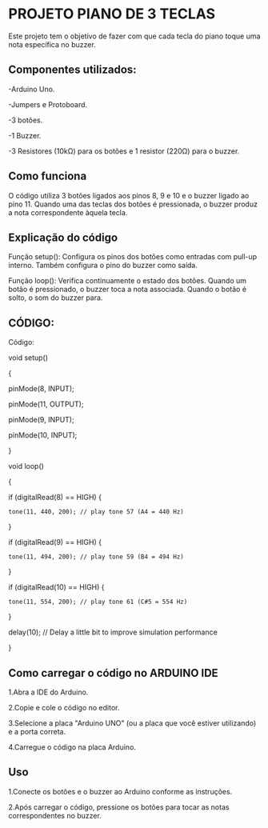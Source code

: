# PROJETO PIANO DE 3 TECLAS

Este projeto tem o objetivo de fazer com que cada tecla do piano toque uma nota específica no buzzer.

## Componentes utilizados:

-Arduino Uno.

-Jumpers e Protoboard.

-3 botões.

-1 Buzzer.

-3 Resistores (10kΩ) para os botões e 1 resistor (220Ω) para o buzzer.

## Como funciona

O código utiliza 3 botões ligados aos pinos 8, 9 e 10 e o buzzer ligado ao pino 11. Quando uma das teclas dos botões é pressionada, o buzzer produz a nota correspondente àquela tecla.

## Explicação do código

Função setup(): Configura os pinos dos botões como entradas com pull-up interno. Também configura o pino do buzzer como saída.

Função loop(): Verifica continuamente o estado dos botões. Quando um botão é pressionado, o buzzer toca a nota associada. Quando o botão é solto, o som do buzzer para.

## CÓDIGO:

Código:

void setup()

{

  pinMode(8, INPUT);

  pinMode(11, OUTPUT);

  pinMode(9, INPUT);

  pinMode(10, INPUT);

}

void loop()

{

  if (digitalRead(8) == HIGH) {

    tone(11, 440, 200); // play tone 57 (A4 = 440 Hz)

  }

  if (digitalRead(9) == HIGH) {

    tone(11, 494, 200); // play tone 59 (B4 = 494 Hz)

  }

  if (digitalRead(10) == HIGH) {

    tone(11, 554, 200); // play tone 61 (C#5 = 554 Hz)

  }

  delay(10); // Delay a little bit to improve simulation performance

}




## Como carregar o código no ARDUINO IDE

1.Abra a IDE do Arduino.

2.Copie e cole o código no editor.

3.Selecione a placa "Arduino UNO" (ou a placa que você estiver utilizando) e a porta correta.

4.Carregue o código na placa Arduino.



## Uso

1.Conecte os botões e o buzzer ao Arduino conforme as instruções.

2.Após carregar o código, pressione os botões para tocar as notas correspondentes no buzzer.
